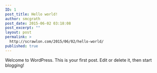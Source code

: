 ```yaml
---
ID: 1
post_title: Hello world!
author: smcgrath
post_date: 2015-06-02 03:18:08
post_excerpt: ""
layout: post
permalink: >
  http://scrawlon.com/2015/06/02/hello-world/
published: true
---
```

Welcome to WordPress. This is your first post. Edit or delete it, then start blogging!
